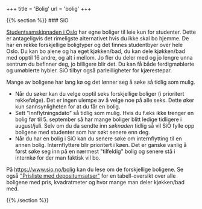 +++
title = 'Bolig'
url = 'bolig'
+++

<div>
{{% section %}}
### SiO

[Studentsamskipnaden i Oslo](https://www.sio.no/bolig) har egne boliger til leie kun for studenter. Dette er antageligvis det rimeligste alternativet hvis du ikke skal bo hjemme. De har en rekke forskjellige boligtyper og det finnes studentbyer over hele Oslo. Du kan bo alene og ha eget kjøkken/bad, du kan dele kjøkken/bad med opptil 16 andre, og alt i mellom. Jo fler du deler med og jo lengre unna sentrum du befinner deg, jo billigere blir det. Du kan få både ferdigmøblerte og umøblerte hybler. SiO tilbyr også parleilligheter for kjærestepar.

Mange av boligene har lang kø og det lønner seg å søke så tidlig som mulig.

- Når du søker kan du velge opptil seks forskjellige boliger (i prioritert rekkefølge). Det er ingen ulempe av å velge noe på alle seks. Dette øker kun sannsynligheten for at du får en bolig.
- Sett "Innflytningsdato" så tidlig som mulig. Hvis du f.eks ikke trenger en bolig før til 5. september så har mange boliger blitt ledige tidligere i august/juli. Selv om du da sendte inn *søknaden* tidlig så vil SiO fylle opp boligene med studenter som har søkt senere enn deg.
- Når du har en bolig i SiO kan du senere søke om internflytting til en annen bolig. Internflyttere blir prioritert i køen. Det er ganske vanlig å først søke seg inn på en nærmest "tilfeldig" bolig og senere stå i internkø for der man faktisk vil bo.

På <https://www.sio.no/bolig> kan du lese om de forskjellige boligene. Se også ["Prisliste med depositumsatser"][sio-pris] for en tabell-oversikt over alle boligene med pris, kvadratmeter og hvor mange man deler kjøkken/bad med.

[sio-pris]: https://www.sio.no/bolig/husleie-og-kontrakt/_attachment/6686
{{% /section %}}

</div>
